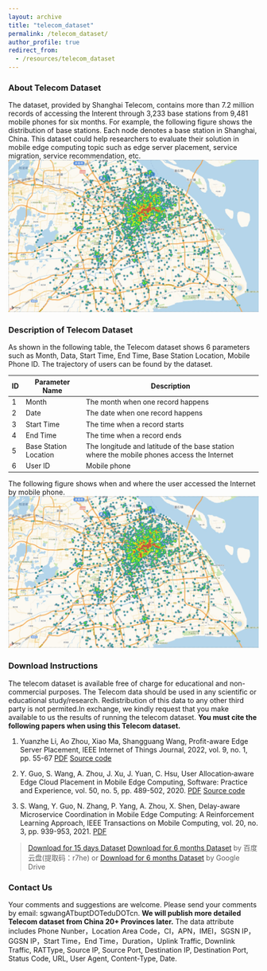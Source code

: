 ```yaml
---
layout: archive
title: "telecom_dataset"
permalink: /telecom_dataset/
author_profile: true
redirect_from:
  - /resources/telecom_dataset
---
```


### About Telecom Dataset

The dataset, provided by Shanghai Telecom, contains more than 7.2 million records of accessing the Interent through 3,233 base stations from 9,481 mobile phones for six months. For example, the following figure shows the distribution of base stations. Each node denotes a base station in Shanghai, China. This dataset could help researchers to evaluate their solution in mobile edge computing topic such as edge server placement, service migration, service recommendation, etc.
![img](../images/telecom%20fig1.png)

### Description of Telecom Dataset

As shown in the following table, the Telecom dataset shows 6 parameters such as Month, Data, Start Time, End Time, Base Station Location, Mobile Phone ID. The trajectory of users can be found by the dataset.

| ID  | Parameter Name      | Description                                                            |
|-----|---------------------|------------------------------------------------------------------------|
| 1   | Month               | The month when one record happens                                      |
| 2   | Date                | The date when one record happens                                       |
| 3   | Start Time          | The time when a record starts                                          |
| 4   | End Time            | The time when a record ends                                            |
| 5   | Base Station Location | The longitude and latitude of the base station where the mobile phones access the Internet |
| 6   | User ID             | Mobile phone                                                           |

The following figure shows when and where the user accessed the Internet by mobile phone.
![img](../images/telecom%20fig1.png)

### Download Instructions

The telecom dataset is available free of charge for educational and non-commercial purposes. The Telecom data should be used in any scientific or educational study/research. Redistribution of this data to any other third party is not permited.In exchange, we kindly request that you make available to us the results of running the telecom dataset. **You must cite the following papers when using this Telecom dataset.**

1. Yuanzhe Li, Ao Zhou, Xiao Ma, Shangguang Wang, Profit-aware Edge Server Placement, IEEE Internet of Things Journal, 2022, vol. 9, no. 1, pp. 55-67 [PDF](../assets/IOTJLI.pdf) [Source code](../files/ESP.zip)

2. Y. Guo, S. Wang, A. Zhou, J. Xu, J. Yuan, C. Hsu, User Allocation‐aware Edge Cloud Placement in Mobile Edge Computing, Software: Practice and Experience, vol. 50, no. 5, pp. 489-502, 2020. [PDF](../assets/spe.2685.pdf) [Source code](../files/edge-cloud-placement.rar)

3. S. Wang, Y. Guo, N. Zhang, P. Yang, A. Zhou, X. Shen, Delay-aware Microservice Coordination in Mobile Edge Computing: A Reinforcement Learning Approach, IEEE Transactions on Mobile Computing, vol. 20, no. 3, pp. 939-953, 2021. [PDF](../assets/Delay-aware_Microservice_Coordination.pdf)

> [Download for 15 days Dataset](../files/telecom.zip)
> [Download for 6 months Dataset](https://pan.baidu.com/s/1TMp_JaGTwPApT_9mi_b0Cg) by 百度云盘(提取码：r7he) or [Download for 6 months Dataset](https://drive.google.com/file/d/1TWD3QDBrsn90zxbDom94BF4fR-NOp0Pi/view?usp=sharing) by Google Drive

### Contact Us

Your comments and suggestions are welcome. Please send your comments by email: sgwangATbuptDOTeduDOTcn. **We will publish more detailed Telecom dataset from China 20+ Provinces later.** The data attribute includes Phone Nunber，Location Area Code，CI，APN，IMEI，SGSN IP，GGSN IP，Start Time，End Time，Duration，Uplink Traffic, Downlink Traffic, RATType, Source IP, Source Port, Destination IP, Destination Port, Status Code, URL, User Agent, Content-Type, Date.
